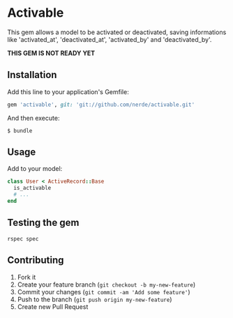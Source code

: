 # Activable

This gem allows a model to be activated or deactivated, saving informations like
'activated_at', 'deactivated_at', 'activated_by' and 'deactivated_by'.

**THIS GEM IS NOT READY YET**

## Installation

Add this line to your application's Gemfile:

```ruby
gem 'activable', git: 'git://github.com/nerde/activable.git'
```

And then execute:

    $ bundle

## Usage

Add to your model:

```ruby
class User < ActiveRecord::Base
  is_activable
  # ...
end
```

## Testing the gem

    rspec spec

## Contributing

1. Fork it
2. Create your feature branch (`git checkout -b my-new-feature`)
3. Commit your changes (`git commit -am 'Add some feature'`)
4. Push to the branch (`git push origin my-new-feature`)
5. Create new Pull Request
